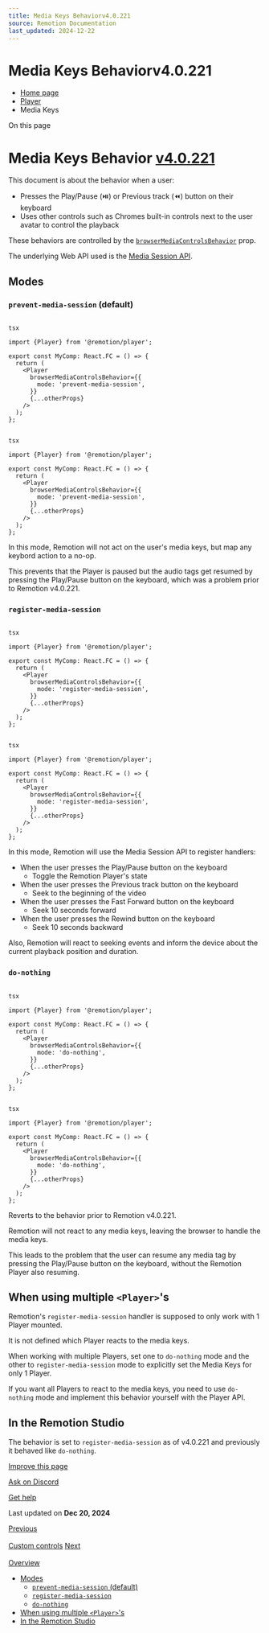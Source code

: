 ```yaml
---
title: Media Keys Behaviorv4.0.221
source: Remotion Documentation
last_updated: 2024-12-22
---
```


# Media Keys Behaviorv4.0.221

- [Home page](/)
- [Player](/docs/player/)
- Media Keys

On this page

# Media Keys Behavior [v4.0.221](https://github.com/remotion-dev/remotion/releases/v4.0.221)

This document is about the behavior when a user:

- Presses the Play/Pause (⏯️) or Previous track (⏪) button on their keyboard
- Uses other controls such as Chromes built-in controls next to the user avatar to control the playback

These behaviors are controlled by the [`browserMediaControlsBehavior`](/docs/player/player#browsermediacontrolsbehavior) prop.

The underlying Web API used is the [Media Session API](https://developer.mozilla.org/en-US/docs/Web/API/Media_Session_API).

## Modes [​](\#modes "Direct link to Modes")

### `prevent-media-session` (default) [​](\#prevent-media-session-default "Direct link to prevent-media-session-default")

```

tsx

import {Player} from '@remotion/player';

export const MyComp: React.FC = () => {
  return (
    <Player
      browserMediaControlsBehavior={{
        mode: 'prevent-media-session',
      }}
      {...otherProps}
    />
  );
};
```

```

tsx

import {Player} from '@remotion/player';

export const MyComp: React.FC = () => {
  return (
    <Player
      browserMediaControlsBehavior={{
        mode: 'prevent-media-session',
      }}
      {...otherProps}
    />
  );
};
```

In this mode, Remotion will not act on the user's media keys, but map any keybord action to a no-op.

This prevents that the Player is paused but the audio tags get resumed by pressing the Play/Pause button on the keyboard, which was a problem prior to Remotion v4.0.221.

### `register-media-session` [​](\#register-media-session "Direct link to register-media-session")

```

tsx

import {Player} from '@remotion/player';

export const MyComp: React.FC = () => {
  return (
    <Player
      browserMediaControlsBehavior={{
        mode: 'register-media-session',
      }}
      {...otherProps}
    />
  );
};
```

```

tsx

import {Player} from '@remotion/player';

export const MyComp: React.FC = () => {
  return (
    <Player
      browserMediaControlsBehavior={{
        mode: 'register-media-session',
      }}
      {...otherProps}
    />
  );
};
```

In this mode, Remotion will use the Media Session API to register handlers:

- When the user presses the Play/Pause button on the keyboard
  - Toggle the Remotion Player's state
- When the user presses the Previous track button on the keyboard
  - Seek to the beginning of the video
- When the user presses the Fast Forward button on the keyboard
  - Seek 10 seconds forward
- When the user presses the Rewind button on the keyboard
  - Seek 10 seconds backward

Also, Remotion will react to seeking events and inform the device about the current playback position and duration.

### `do-nothing` [​](\#do-nothing "Direct link to do-nothing")

```

tsx

import {Player} from '@remotion/player';

export const MyComp: React.FC = () => {
  return (
    <Player
      browserMediaControlsBehavior={{
        mode: 'do-nothing',
      }}
      {...otherProps}
    />
  );
};
```

```

tsx

import {Player} from '@remotion/player';

export const MyComp: React.FC = () => {
  return (
    <Player
      browserMediaControlsBehavior={{
        mode: 'do-nothing',
      }}
      {...otherProps}
    />
  );
};
```

Reverts to the behavior prior to Remotion v4.0.221.

Remotion will not react to any media keys, leaving the browser to handle the media keys.

This leads to the problem that the user can resume any media tag by pressing the Play/Pause button on the keyboard, without the Remotion Player also resuming.

## When using multiple `<Player>`'s [​](\#when-using-multiple-players "Direct link to when-using-multiple-players")

Remotion's `register-media-session` handler is supposed to only work with 1 Player mounted.

It is not defined which Player reacts to the media keys.

When working with multiple Players, set one to `do-nothing` mode and the other to `register-media-session` mode to explicitly set the Media Keys for only 1 Player.

If you want all Players to react to the media keys, you need to use `do-nothing` mode and implement this behavior yourself with the Player API.

## In the Remotion Studio [​](\#in-the-remotion-studio "Direct link to In the Remotion Studio")

The behavior is set to `register-media-session` as of v4.0.221 and previously it behaved like `do-nothing`.

[Improve this page](https://github.com/remotion-dev/remotion/edit/main/packages/docs/docs/player/media-keys.mdx)

[Ask on Discord](https://remotion.dev/discord)

[Get help](/docs/get-help)

Last updated on **Dec 20, 2024**

[Previous\
\
Custom controls](/docs/player/custom-controls) [Next\
\
Overview](/docs/lambda)

- [Modes](#modes)
  - [`prevent-media-session` (default)](#prevent-media-session-default)
  - [`register-media-session`](#register-media-session)
  - [`do-nothing`](#do-nothing)
- [When using multiple `<Player>`'s](#when-using-multiple-players)
- [In the Remotion Studio](#in-the-remotion-studio)
